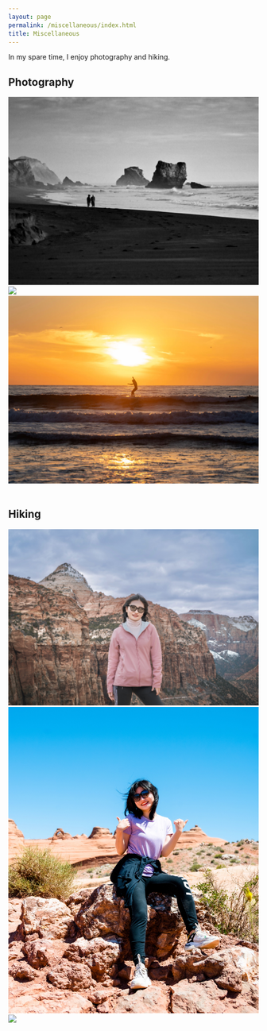 ```yaml
---
layout: page
permalink: /miscellaneous/index.html
title: Miscellaneous
---
```


In my spare time, I enjoy photography and hiking.

## Photography

<div class="third">
<img src="/images/photo_1.jpg">
<img src="/images/photo_2.jpg">
<img src="/images/photo_3.jpg">
</div>

<br>

## Hiking

<div class="third">
<img src="/images/hiking_1.jpg">
<img src="/images/hiking_2.jpg">
<img src="/images/hiking_3.jpg">
</div>

